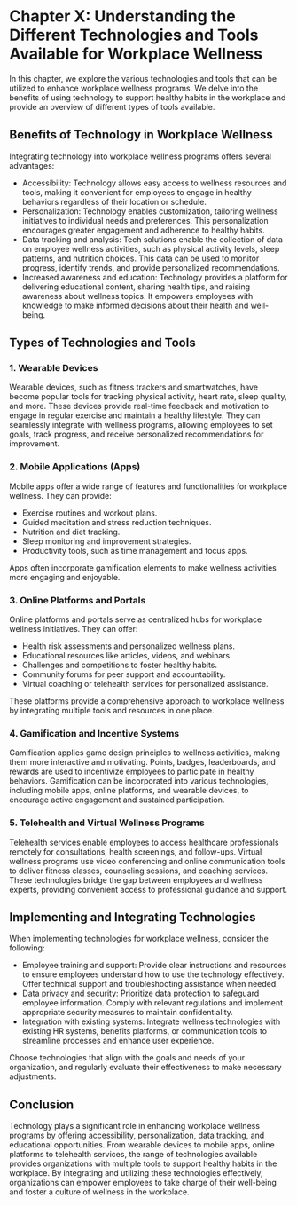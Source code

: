 Chapter X: Understanding the Different Technologies and Tools Available for Workplace Wellness
==============================================================================================

In this chapter, we explore the various technologies and tools that can be utilized to enhance workplace wellness programs. We delve into the benefits of using technology to support healthy habits in the workplace and provide an overview of different types of tools available.

**Benefits of Technology in Workplace Wellness**
------------------------------------------------

Integrating technology into workplace wellness programs offers several advantages:

* Accessibility: Technology allows easy access to wellness resources and tools, making it convenient for employees to engage in healthy behaviors regardless of their location or schedule.
* Personalization: Technology enables customization, tailoring wellness initiatives to individual needs and preferences. This personalization encourages greater engagement and adherence to healthy habits.
* Data tracking and analysis: Tech solutions enable the collection of data on employee wellness activities, such as physical activity levels, sleep patterns, and nutrition choices. This data can be used to monitor progress, identify trends, and provide personalized recommendations.
* Increased awareness and education: Technology provides a platform for delivering educational content, sharing health tips, and raising awareness about wellness topics. It empowers employees with knowledge to make informed decisions about their health and well-being.

**Types of Technologies and Tools**
-----------------------------------

### 1. Wearable Devices

Wearable devices, such as fitness trackers and smartwatches, have become popular tools for tracking physical activity, heart rate, sleep quality, and more. These devices provide real-time feedback and motivation to engage in regular exercise and maintain a healthy lifestyle. They can seamlessly integrate with wellness programs, allowing employees to set goals, track progress, and receive personalized recommendations for improvement.

### 2. Mobile Applications (Apps)

Mobile apps offer a wide range of features and functionalities for workplace wellness. They can provide:

* Exercise routines and workout plans.
* Guided meditation and stress reduction techniques.
* Nutrition and diet tracking.
* Sleep monitoring and improvement strategies.
* Productivity tools, such as time management and focus apps.

Apps often incorporate gamification elements to make wellness activities more engaging and enjoyable.

### 3. Online Platforms and Portals

Online platforms and portals serve as centralized hubs for workplace wellness initiatives. They can offer:

* Health risk assessments and personalized wellness plans.
* Educational resources like articles, videos, and webinars.
* Challenges and competitions to foster healthy habits.
* Community forums for peer support and accountability.
* Virtual coaching or telehealth services for personalized assistance.

These platforms provide a comprehensive approach to workplace wellness by integrating multiple tools and resources in one place.

### 4. Gamification and Incentive Systems

Gamification applies game design principles to wellness activities, making them more interactive and motivating. Points, badges, leaderboards, and rewards are used to incentivize employees to participate in healthy behaviors. Gamification can be incorporated into various technologies, including mobile apps, online platforms, and wearable devices, to encourage active engagement and sustained participation.

### 5. Telehealth and Virtual Wellness Programs

Telehealth services enable employees to access healthcare professionals remotely for consultations, health screenings, and follow-ups. Virtual wellness programs use video conferencing and online communication tools to deliver fitness classes, counseling sessions, and coaching services. These technologies bridge the gap between employees and wellness experts, providing convenient access to professional guidance and support.

**Implementing and Integrating Technologies**
---------------------------------------------

When implementing technologies for workplace wellness, consider the following:

* Employee training and support: Provide clear instructions and resources to ensure employees understand how to use the technology effectively. Offer technical support and troubleshooting assistance when needed.
* Data privacy and security: Prioritize data protection to safeguard employee information. Comply with relevant regulations and implement appropriate security measures to maintain confidentiality.
* Integration with existing systems: Integrate wellness technologies with existing HR systems, benefits platforms, or communication tools to streamline processes and enhance user experience.

Choose technologies that align with the goals and needs of your organization, and regularly evaluate their effectiveness to make necessary adjustments.

**Conclusion**
--------------

Technology plays a significant role in enhancing workplace wellness programs by offering accessibility, personalization, data tracking, and educational opportunities. From wearable devices to mobile apps, online platforms to telehealth services, the range of technologies available provides organizations with multiple tools to support healthy habits in the workplace. By integrating and utilizing these technologies effectively, organizations can empower employees to take charge of their well-being and foster a culture of wellness in the workplace.
